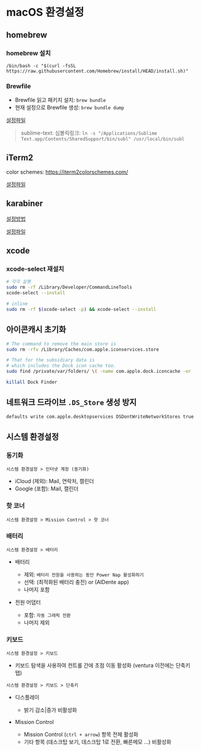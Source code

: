 # macOS 환경설정

## homebrew

### homebrew 설치

```shell
/bin/bash -c "$(curl -fsSL https://raw.githubusercontent.com/Homebrew/install/HEAD/install.sh)"
```

### Brewfile

- Brewfile 읽고 패키지 설치: `brew bundle`
- 현재 설정으로 Brewfile 생성: `brew bundle dump`

[설정파일](./Brewfile)

> sublime-text: 심볼릭링크: `ln -s "/Applications/Sublime Text.app/Contents/SharedSupport/bin/subl" /usr/local/bin/subl`

## iTerm2

color schemes: <https://iterm2colorschemes.com/>

[설정파일](./iterm2.json)

## karabiner

[설정방법](./karabiner.md)

[설정파일](./karabiner.json)

## xcode

### xcode-select 재설치

```sh
# 각각 실행
sudo rm -rf /Library/Developer/CommandLineTools
xcode-select --install

# inline
sudo rm -rf $(xcode-select -p) && xcode-select --install
```

## 아이콘캐시 초기화

```sh
# The command to remove the main store is
sudo rm -rfv /Library/Caches/com.apple.iconservices.store

# That for the subsidiary data is
# which includes the Dock icon cache too.
sudo find /private/var/folders/ \( -name com.apple.dock.iconcache -or -name com.apple.iconservices \) -exec rm -rfv {} \;

killall Dock Finder
```

## 네트워크 드라이브 `.DS_Store` 생성 방지

```sh
defaults write com.apple.desktopservices DSDontWriteNetworkStores true
```

## 시스템 환경설정

### 동기화

`시스템 환경설정 > 인터넷 계정 (동기화)`

- iCloud (제외): Mail, 연락처, 캘린더
- Google (포함): Mail, 캘린더

### 핫 코너

`시스템 환경설정 > Mission Control > 핫 코너`

### 배터리

`시스템 환경설정 > 배터리`

- 배터리

  - 제외: `배터리 전원을 사용하는 동안 Power Nap 활성화하기`
  - 선택: (최적화된 배터리 충전) or (AlDente app)
  - 나머지 포함

- 전원 어댑터

  - 포함: `자동 그래픽 전환`
  - 나머지 제외

### 키보드

`시스템 환경설정 > 키보드`

- 키보드 탐색을 사용하여 컨트롤 간에 초점 이동 활성화 (ventura 이전에는 단축키탭)

`시스템 환경설정 > 키보드 > 단축키`

- 디스플레이

  - 밝기 감소|증가 비활성화

- Mission Control

  - Mission Control (`ctrl + arrow`) 항목 전체 활성화
  - 기타 항목 (데스크탑 보기, 데스크탑 1로 전환, 빠른메모 ...) 비활성화
